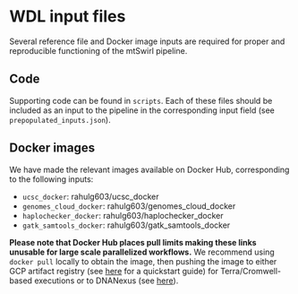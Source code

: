 # WDL input files

Several reference file and Docker image inputs are required for proper and reproducible functioning of the mtSwirl pipeline.

## Code

Supporting code can be found in `scripts`. Each of these files should be included as an input to the pipeline in the corresponding input field (see `prepopulated_inputs.json`).

## Docker images

We have made the relevant images available on Docker Hub, corresponding to the following inputs:

- `ucsc_docker`: rahulg603/ucsc_docker
- `genomes_cloud_docker`: rahulg603/genomes_cloud_docker
- `haplochecker_docker`: rahulg603/haplochecker_docker
- `gatk_samtools_docker`: rahulg603/gatk_samtools_docker

**Please note that Docker Hub places pull limits making these links unusable for large scale parallelized workflows.** We recommend using `docker pull` locally to obtain the image, then pushing the image to either GCP artifact registry (see [here](https://cloud.google.com/artifact-registry/docs/docker/store-docker-container-images) for a quickstart guide) for Terra/Cromwell-based executions or to DNANexus (see [here](https://documentation.dnanexus.com/developer/apps/dependency-management/using-docker-images)).